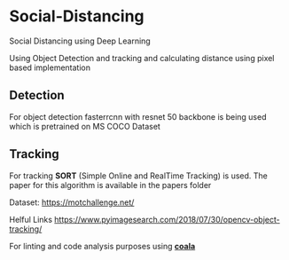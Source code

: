 # Social-Distancing
Social Distancing using Deep Learning

Using Object Detection and tracking and calculating distance using pixel based implementation

## Detection
For object detection fasterrcnn with resnet 50 backbone is being used which is pretrained on 
MS COCO Dataset

## Tracking
For tracking <b>SORT</b> (Simple Online and RealTime Tracking) is used. The paper for this algorithm is available in the papers folder

Dataset: 
  https://motchallenge.net/
  
Helful Links
  https://www.pyimagesearch.com/2018/07/30/opencv-object-tracking/

For linting and code analysis purposes using <a href="https://coala.io/#/home?lang=Python"><b>coala</b></a>
 
